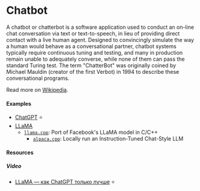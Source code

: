 # Chatbot

A chatbot or chatterbot is a software application used to conduct an on-line chat conversation via text or text-to-speech, in lieu of providing direct contact with a live human agent. Designed to convincingly simulate the way a human would behave as a conversational partner, chatbot systems typically require continuous tuning and testing, and many in production remain unable to adequately converse, while none of them can pass the standard Turing test. The term "ChatterBot" was originally coined by Michael Mauldin (creator of the first Verbot) in 1994 to describe these conversational programs.

Read more on [Wikipedia](https://en.wikipedia.org/wiki/Chatbot).

#### Examples
- [ChatGPT](https://en.wikipedia.org/wiki/ChatGPT) ⭐
- [LLaMA](https://en.wikipedia.org/wiki/LLaMA)
    - [`llama.cpp`](https://github.com/ggerganov/llama.cpp): Port of Facebook's LLaMA model in C/C++
        - [`alpaca.cpp`](https://github.com/antimatter15/alpaca.cpp): Locally run an Instruction-Tuned Chat-Style LLM

#### Resources

##### Video
- [LLaMA — как ChatGPT только лучше](https://www.youtube.com/watch?v=6soofz98PGk) ⭐

